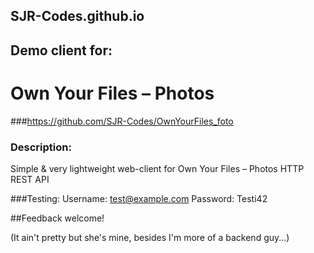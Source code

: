 ## SJR-Codes.github.io
## Demo client for:
# Own Your Files – Photos
###https://github.com/SJR-Codes/OwnYourFiles_foto

### Description:

Simple & very lightweight web-client for Own Your Files – Photos HTTP REST API

###Testing:
Username: test@example.com
Password: Testi42

##Feedback welcome!

(It ain't pretty but she's mine, besides I'm more of a backend guy...)